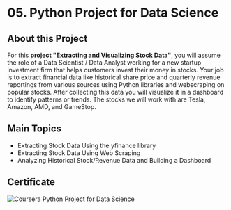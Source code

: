# 05. Python Project for Data Science
## About this Project 
For this **project "Extracting and Visualizing Stock Data"**, you will assume the role of a Data Scientist / Data Analyst working for a new startup investment firm that helps customers invest their money in stocks. Your job is to extract financial data like historical share price and quarterly revenue reportings from various sources using Python libraries and webscraping on popular stocks. After collecting this data you will visualize it in a dashboard to identify patterns or trends. The stocks we will work with are Tesla, Amazon, AMD, and GameStop.
</br>
## Main Topics
* Extracting Stock Data Using the yfinance library
* Extracting Stock Data Using Web Scraping
* Analyzing Historical Stock/Revenue Data and Building a Dashboard
## Certificate
![Coursera Python Project for Data Science](https://user-images.githubusercontent.com/89849171/172559486-cbda59d8-c381-4a30-95ac-9c95417630f3.png)
